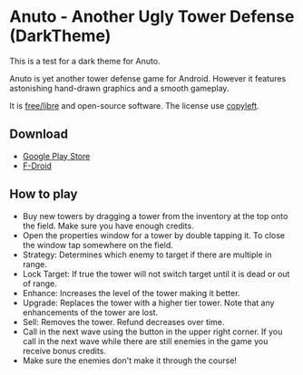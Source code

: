 # Anuto - Another Ugly Tower Defense (DarkTheme)

This is a test for a dark theme for Anuto.

Anuto is yet another tower defense game for Android.
However it features astonishing hand-drawn graphics and a smooth gameplay.

It is [free/libre](https://www.gnu.org/philosophy/free-sw.html) and open-source software.
The license use [copyleft](https://copyleft.org/).

## Download

- [Google Play Store](https://play.google.com/store/apps/details?id=ch.logixisland.anuto)
- [F-Droid](https://f-droid.org/repository/browse/?fdid=ch.logixisland.anuto)

## How to play

- Buy new towers by dragging a tower from the inventory at the top onto the field.
  Make sure you have enough credits.
- Open the properties window for a tower by double tapping it.
  To close the window tap somewhere on the field.
- Strategy: Determines which enemy to target if there are multiple in range.
- Lock Target: If true the tower will not switch target until it is dead or out of range.
- Enhance: Increases the level of the tower making it better.
- Upgrade: Replaces the tower with a higher tier tower.
  Note that any enhancements of the tower are lost.
- Sell: Removes the tower. Refund decreases over time.
- Call in the next wave using the button in the upper right corner.
  If you call in the next wave while there are still enemies in the game you receive bonus credits.
- Make sure the enemies don't make it through the course!
